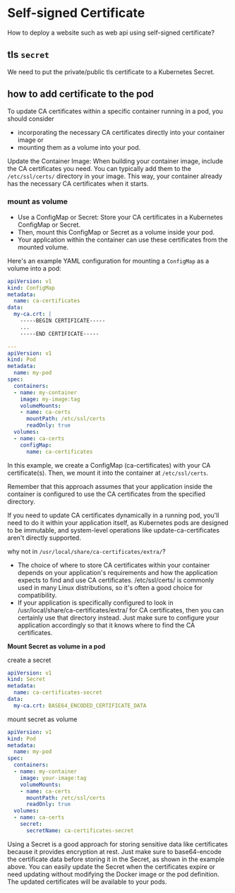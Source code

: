 # Self-signed Certificate
How to deploy a website such as web api using self-signed certificate?

## tls `secret`
We need to put the private/public tls certificate to a Kubernetes Secret.

## how to add certificate to the pod
To update CA certificates within a specific container running in a pod, you should consider 
- incorporating the necessary CA certificates directly into your container image or
- mounting them as a volume into your pod.

Update the Container Image: When building your container image, include the CA certificates you need. You can typically add them to the `/etc/ssl/certs/` directory in your image. This way, your container already has the necessary CA certificates when it starts.

### mount as volume
- Use a ConfigMap or Secret: Store your CA certificates in a Kubernetes ConfigMap or Secret.
- Then, mount this ConfigMap or Secret as a volume inside your pod.
- Your application within the container can use these certificates from the mounted volume.

Here's an example YAML configuration for mounting a `ConfigMap` as a volume into a pod:
```yaml
apiVersion: v1
kind: ConfigMap
metadata:
  name: ca-certificates
data:
  my-ca.crt: |
    -----BEGIN CERTIFICATE-----
    ...
    -----END CERTIFICATE-----

---
apiVersion: v1
kind: Pod
metadata:
  name: my-pod
spec:
  containers:
  - name: my-container
    image: my-image:tag
    volumeMounts:
    - name: ca-certs
      mountPath: /etc/ssl/certs
      readOnly: true
  volumes:
  - name: ca-certs
    configMap:
      name: ca-certificates
```
In this example, we create a ConfigMap (ca-certificates) with your CA certificate(s). Then, we mount it into the container at `/etc/ssl/certs`.

Remember that this approach assumes that your application inside the container is configured to use the CA certificates from the specified directory.

If you need to update CA certificates dynamically in a running pod, you'll need to do it within your application itself, as Kubernetes pods are designed to be immutable, and system-level operations like update-ca-certificates aren't directly supported.

why not in `/usr/local/share/ca-certificates/extra/`?
- The choice of where to store CA certificates within your container depends on your application's requirements and how the application expects to find and use CA certificates. /etc/ssl/certs/ is commonly used in many Linux distributions, so it's often a good choice for compatibility.
- If your application is specifically configured to look in /usr/local/share/ca-certificates/extra/ for CA certificates, then you can certainly use that directory instead. Just make sure to configure your application accordingly so that it knows where to find the CA certificates.

**Mount Secret as volume in a pod**

create a secret
```yaml
apiVersion: v1
kind: Secret
metadata:
  name: ca-certificates-secret
data:
  my-ca.crt: BASE64_ENCODED_CERTIFICATE_DATA
```

mount secret as volume
```yaml
apiVersion: v1
kind: Pod
metadata:
  name: my-pod
spec:
  containers:
  - name: my-container
    image: your-image:tag
    volumeMounts:
    - name: ca-certs
      mountPath: /etc/ssl/certs
      readOnly: true
  volumes:
  - name: ca-certs
    secret:
      secretName: ca-certificates-secret
```
Using a Secret is a good approach for storing sensitive data like certificates because it provides encryption at rest. Just make sure to base64-encode the certificate data before storing it in the Secret, as shown in the example above. You can easily update the Secret when the certificates expire or need updating without modifying the Docker image or the pod definition. The updated certificates will be available to your pods.
